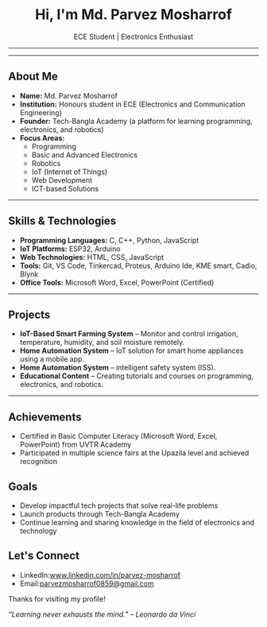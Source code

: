 <h1 align="center">Hi, I'm Md. Parvez Mosharrof</h1>
<p align="center">
  ECE Student | Electronics Enthusiast 
</p>

---


---

## About Me

- **Name:** Md. Parvez Mosharrof
- **Institution:** Honours student in ECE (Electronics and Communication Engineering)
- **Founder:** Tech-Bangla Academy (a platform for learning programming, electronics, and robotics)
- **Focus Areas:**
  - Programming
  - Basic and Advanced Electronics
  - Robotics
  - IoT (Internet of Things)
  - Web Development
  - ICT-based Solutions

---

## Skills & Technologies

- **Programming Languages:** C, C++, Python, JavaScript
- **IoT Platforms:** ESP32, Arduino 
- **Web Technologies:** HTML, CSS, JavaScript
- **Tools:** Git, VS Code, Tinkercad, Proteus, Arduino Ide, KME smart, Cadio, Blynk 
- **Office Tools:** Microsoft Word, Excel, PowerPoint (Certified)

---

## Projects

- **IoT-Based Smart Farming System** – Monitor and control irrigation, temperature, humidity, and soil moisture remotely.
- **Home Automation System** – IoT solution for smart home appliances using a mobile app.
- **Home Automation System** – intelligent safety system (ISS).
- **Educational Content** – Creating tutorials and courses on programming, electronics, and robotics.


---
## Achievements

- Certified in Basic Computer Literacy (Microsoft Word, Excel, PowerPoint) from UVTR Academy
- Participated in multiple science fairs at the Upazila level and achieved recognition



## Goals

- Develop impactful tech projects that solve real-life problems
- Launch products through Tech-Bangla Academy
- Continue learning and sharing knowledge in the field of electronics and technology


## Let's Connect

- LinkedIn:www.linkedin.com/in/parvez-mosharrof
- Email:parvezmosharrof0859@gmail.com


Thanks for visiting my profile!



*“Learning never exhausts the mind.” – Leonardo da Vinci*
